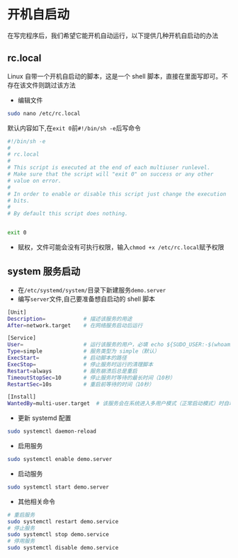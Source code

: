 # 开机自启动

在写完程序后，我们希望它能开机自动运行，以下提供几种开机自启动的办法

## rc.local

Linux 自带一个开机自启动的脚本，这是一个 shell 脚本，直接在里面写即可。不存在该文件则跳过该方法
  
- 编辑文件

```bash
sudo nano /etc/rc.local
```

默认内容如下,在`exit 0`前`#!/bin/sh -e`后写命令

```bash
#!/bin/sh -e
#
# rc.local
#
# This script is executed at the end of each multiuser runlevel.
# Make sure that the script will "exit 0" on success or any other
# value on error.
#
# In order to enable or disable this script just change the execution
# bits.
#
# By default this script does nothing.


exit 0
```

- 赋权，文件可能会没有可执行权限，输入`chmod +x /etc/rc.local`赋予权限

## system 服务启动

- 在`/etc/systemd/system/`目录下新建服务`demo.server`
- 编写`server`文件,自己要准备想自启动的 shell 脚本

```bash
[Unit]
Description=            # 描述该服务的用途
After=network.target    # 在网络服务启动后运行

[Service]
User=                   # 运行该服务的用户，必填 echo ${SUDO_USER:-$(whoami)}
Type=simple             # 服务类型为 simple（默认）
ExecStart=              # 启动脚本的路径
ExecStop=               # 停止服务时运行的清理脚本
Restart=always          # 服务崩溃后总是重启
TimeoutStopSec=10       # 停止服务时等待的最长时间（10秒）
RestartSec=10s          # 重启前等待的时间（10秒）

[Install]
WantedBy=multi-user.target  # 该服务会在系统进入多用户模式（正常启动模式）时自动启动

```

- 更新 systemd 配置

```bash
sudo systemctl daemon-reload
```

- 启用服务

```bash
sudo systemctl enable demo.server
```

- 启动服务

```bash
sudo systemctl start demo.server
```

- 其他相关命令

```bash
# 重启服务
sudo systemctl restart demo.service
# 停止服务
sudo systemctl stop demo.service
# 停用服务
sudo systemctl disable demo.service

```
